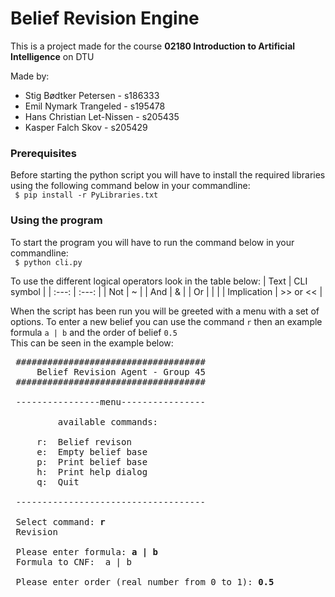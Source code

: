 # Belief Revision Engine

This is a project made for the course **02180 Introduction to Artificial Intelligence** on DTU 

Made by:
- Stig Bødtker Petersen - s186333
- Emil Nymark Trangeled - s195478
- Hans Christian Let-Nissen - s205435
- Kasper Falch Skov - s205429

### Prerequisites

Before starting the python script you will have to install the required libraries using the following command below in your commandline: <br>
       ``` $ pip install -r PyLibraries.txt```


### Using the program

To start the program you will have to run the command below in your commandline: <br>
       ``` $ python cli.py```

To use the different logical operators look in the table below:
|  Text | CLI symbol  |
| :---:  | :---:  |
| Not  | ~  |
| And  | &  |
| Or  | &#124;  |
| Implication  | >> or << |

When the script has been run you will be greeted with a menu with a set of options.
To enter a new belief you can use the command <code>r</code> then an example formula <code>a | b</code> and the order of belief <code>0.5</code><br>
This can be seen in the example below:
<pre>
 ####################################    
     Belief Revision Agent - Group 45    
 ####################################    

 ----------------menu----------------    

         available commands:

     r:  Belief revison
     e:  Empty belief base
     p:  Print belief base
     h:  Print help dialog
     q:  Quit

 ------------------------------------    

 Select command: <b>r</b>
 Revision

 Please enter formula: <b>a | b</b>
 Formula to CNF:  a | b 

 Please enter order (real number from 0 to 1): <b>0.5</b>
</pre>
